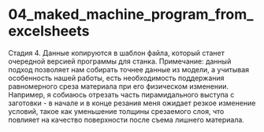 # 04_maked_machine_program_from_excelsheets
Стадия 4. Данные копируются в шаблон файла, который станет очередной версией программы для станка.
Примечание: данный подход позволяет нам собирать точнее данные из модели, а учитывая особенность нашей работы, есть необходимость поддержания равномерного среза материала при его физическом изменении. Например, я собиаюсь отрезать часть пирамидального выступа с заготовки - в начале и в конце резания меня ожидает резкое изменение условий, такое как уменьшение толщины срезаемого слоя, что повлияет на качество поверхности после съема лишнего материала.

